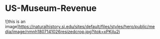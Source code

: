 # US-Museum-Revenue

![this is an image]https://naturalhistory.si.edu/sites/default/files/styles/hero/public/media/image/nmnh1807141026resizedcrop.jpg?itok=xPKjIu2i
